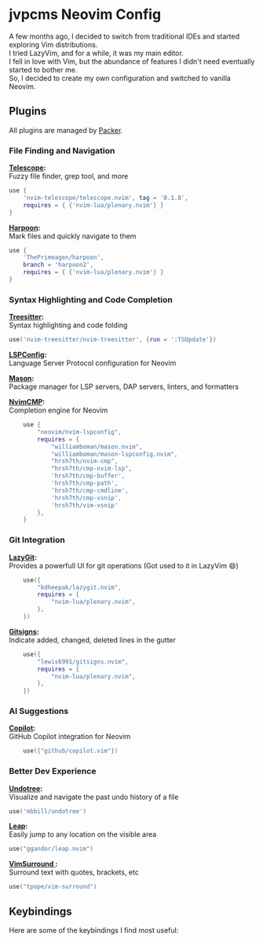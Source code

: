 # jvpcms Neovim Config

A few months ago, I decided to switch from traditional IDEs and started exploring Vim distributions.  
I tried LazyVim, and for a while, it was my main editor.  
I fell in love with Vim, but the abundance of features I didn't need eventually started to bother me.  
So, I decided to create my own configuration and switched to vanilla Neovim.

## Plugins

All plugins are managed by [Packer](https://github.com/wbthomason/packer.nvim).

### File Finding and Navigation

**[Telescope](https://github.com/nvim-telescope/telescope.nvim):**  
Fuzzy file finder, grep tool, and more

```lua
use {
    'nvim-telescope/telescope.nvim', tag = '0.1.8',
    requires = { {'nvim-lua/plenary.nvim'} }
}
```

**[Harpoon](https://ThePrimeagen/harpoon):**    
Mark files and quickly navigate to them

```lua
use {
    'ThePrimeagen/harpoon',
    branch = 'harpoon2',
    requires = { {'nvim-lua/plenary.nvim'} }
}
```

### Syntax Highlighting and Code Completion

**[Treesitter](https://github.com/nvim-treesitter/nvim-treesitter):**   
Syntax highlighting and code folding

```lua
use('nvim-treesitter/nvim-treesitter', {run = ':TSUpdate'})
```

**[LSPConfig](https://github.com/neovim/nvim-lspconfig):**  
Language Server Protocol configuration for Neovim

**[Mason](https://github.com/williamboman/mason.nvim):**    
Package manager for LSP servers, DAP servers, linters, and formatters

**[NvimCMP](https://github.com/hrsh7th/nvim-cmp):**   
Completion engine for Neovim

```lua
    use {
        "neovim/nvim-lspconfig",
        requires = {
            "williamboman/mason.nvim",
            "williamboman/mason-lspconfig.nvim",
            "hrsh7th/nvim-cmp",
            "hrsh7th/cmp-nvim-lsp",
            'hrsh7th/cmp-buffer',
            'hrsh7th/cmp-path',
            'hrsh7th/cmp-cmdline',
            'hrsh7th/cmp-vsnip',
            'hrsh7th/vim-vsnip'
        },
    }
```
### Git Integration
**[LazyGit](https://github.com/kdheepak/lazygit.nvim):**    
Provides a powerfull UI for git operations (Got used to it in LazyVim 😄)

```lua
    use({
        "kdheepak/lazygit.nvim",
        requires = {
            "nvim-lua/plenary.nvim",
        },
    })
```

**[Gitsigns](https://github.com/lewis6991/gitsigns.nvim):**   
Indicate added, changed, deleted lines in the gutter

```lua
    use({
        "lewis6991/gitsigns.nvim",
        requires = {
            "nvim-lua/plenary.nvim",
        },
    })
```

### AI Suggestions
**[Copilot](https://github.com/github/copilot.vim):**   
GitHub Copilot integration for Neovim

```lua
    use({"github/copilot.vim"})
```

### Better Dev Experience
**[Undotree](https://github.com/mbbill/undotree):**   
Visualize and navigate the past undo history of a file

```lua
use('mbbill/undotree')
```

**[Leap](https://github.com/ggandor/leap.nvim):**   
Easily jump to any location on the visible area

```lua
use("ggandor/leap.nvim")
```

**[VimSurround ](https://github.com/tpope/vim-surround):**  
Surround text with quotes, brackets, etc

```lua
use("tpope/vim-surround")
```

## Keybindings
Here are some of the keybindings I find most useful:
